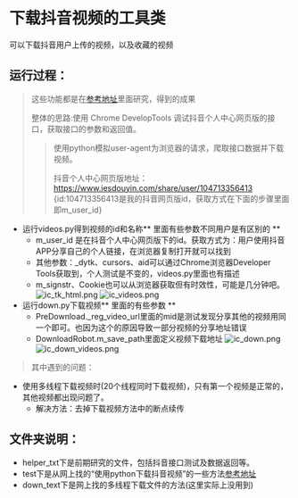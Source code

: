 # 下载抖音视频的工具类
可以下载抖音用户上传的视频，以及收藏的视频

运行过程：
---
> 这些功能都是在[参考地址][1]里面研究，得到的成果
> 
> 整体的思路:使用 Chrome DevelopTools 调试抖音个人中心网页版的接口，获取接口的参数和返回值。
>> 使用python模拟user-agent为浏览器的请求，爬取接口数据并下载视频。
>> 
>> 抖音个人中心网页版地址：https://www.iesdouyin.com/share/user/104713356413 {id:104713356413是我的抖音网页版id，获取方式在下面的步骤里面即m_user_id}

* 运行videos.py得到视频的id和名称** 里面有些参数不同用户是有区别的 **
    * m_user_id 是在抖音个人中心网页版下的id。获取方式为：用户使用抖音APP分享自己的个人链接，在浏览器复制打开就可以找到
    * 其他参数：_dytk、cursors、aid可以通过Chrome浏览器Developer Tools获取到，个人测试是不变的，videos.py里面也有描述
    * m_signstr、Cookie也可以从浏览器获取但有时效性，可能是几分钟吧。
    ![ic_tk_html.png](https://github.com/yueyue10/PythonPro/blob/master/appium_demo/doc/ic_tk_html.png?raw=true)
    ![ic_videos.png](https://raw.githubusercontent.com/yueyue10/PythonPro/master/appium_demo/doc/ic_videos.png)
* 运行down.py下载视频** 里面的有些参数 **
    * PreDownload._reg_video_url里面的mid是测试发现分享其他的视频用同一个即可。也因为这个的原因导致一部分视频的分享地址错误
    * DownloadRobot.m_save_path里面定义视频下载地址
    ![ic_down.png](https://github.com/yueyue10/PythonPro/blob/master/appium_demo/doc/ic_down.png?raw=true)
    ![ic_down_videos.png](https://github.com/yueyue10/PythonPro/blob/master/appium_demo/doc/ic_down_videos.png?raw=true)

> 其中遇到的问题：
* 使用多线程下载视频时(20个线程同时下载视频)，只有第一个视频是正常的，其他视频都出现问题了。
    * 解决方法：去掉下载视频方法中的断点续传

    
文件夹说明：
---
* helper_txt下是前期研究的文件，包括抖音接口测试及数据返回等。
* test下是从网上找的“使用python下载抖音视频”的一些方法[参考地址][1]
* down_text下是网上找的多线程下载文件的方法(这里实际上没用到)

[1]:https://blog.csdn.net/fei347795790/article/details/96432139
[2]:http://3g.gljlw.com/diy/douyin.php